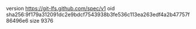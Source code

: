 version https://git-lfs.github.com/spec/v1
oid sha256:9f179a312091dc2e9bdcf7543938b3fe536c113ea263edf4a2b47757f86496e6
size 9376
